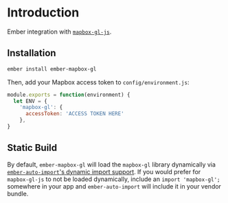 # Introduction

Ember integration with [`mapbox-gl-js`](https://docs.mapbox.com/mapbox-gl-js/api/).

## Installation

```sh
ember install ember-mapbox-gl
```

Then, add your Mapbox access token to `config/environment.js`:
```javascript
module.exports = function(environment) {
  let ENV = {
    'mapbox-gl': {
      accessToken: 'ACCESS TOKEN HERE'
    },
}
```

## Static Build

By default, `ember-mapbox-gl` will load the `mapbox-gl` library dynamically via [`ember-auto-import`'s dynamic import support](https://github.com/ef4/ember-auto-import#dynamic-import). If you would prefer for `mapbox-gl-js` to not be loaded dynamically, include an `import 'mapbox-gl';` somewhere in your app and `ember-auto-import` will include it in your vendor bundle.
